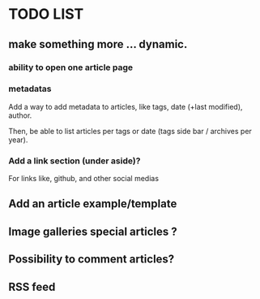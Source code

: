 # TODO LIST

## make something more ... dynamic.

### ability to open one article page

### metadatas

Add a way to add metadata to articles, like tags, date (+last modified),
author.

Then, be able to list articles per tags or date (tags side bar / archives per year).

### Add a link section (under aside)?

For links like, github, and other social medias

## Add an article example/template

## Image galleries special articles ?

## Possibility to comment articles?

## RSS feed

